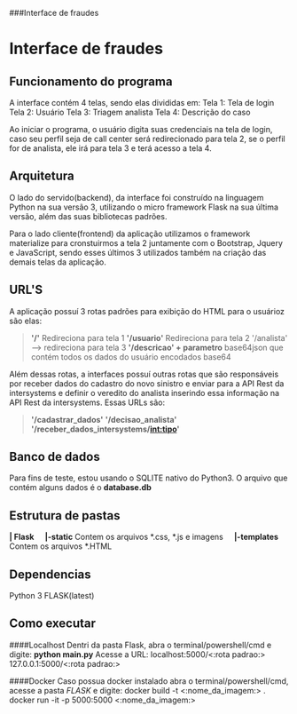 ###Interface de fraudes

Interface de fraudes
====================

Funcionamento do programa
-------------------------

A interface contém 4 telas, sendo elas divididas em: Tela 1: Tela de login Tela 2: Usuário Tela 3: Triagem analista Tela 4: Descrição do caso

Ao iniciar o programa, o usuário digita suas credenciais na tela de login, caso seu perfil seja de call center será redirecionado para tela 2, se o perfil for de analista, ele irá para tela 3 e terá acesso a tela 4.

Arquitetura
-----------

O lado do servido(backend), da interface foi construído na linguagem Python na sua versão 3, utilizando o micro framework Flask na sua última versão, além das suas bibliotecas padrões.

Para o lado cliente(frontend) da aplicação utilizamos o framework materialize para cronstuirmos a tela 2 juntamente com o Bootstrap, Jquery e JavaScript, sendo esses últimos 3 utilizados também na criação das demais telas da aplicação.

URL'S
-----

A aplicação possuí 3 rotas padrões para exibição do HTML para o usuárioz são elas:
> **'/'** Redireciona para tela 1 
> **'/usuario'** Redireciona para tela 2 '/analista' --> redireciona para tela 3
**'/descricao' + parametro** base64json que contém todos os dados do usuário encodados base64

Além dessas rotas, a interfaces possuí outras rotas que são responsáveis por receber dados do cadastro do novo sinistro e enviar para a API Rest da intersystems e definir o veredito do analista inserindo essa informação na API Rest da intersystems. Essas URLs são:
>**'/cadastrar_dados'**
>**'/decisao_analista'**
>**'/receber_dados_intersystems/<int:tipo>'**

Banco de dados
--------------
Para fins de teste, estou usando o SQLITE nativo do Python3.
O arquivo que contém alguns dados é o **database.db**


Estrutura de pastas
-------------------
**| Flask**
&nbsp;&nbsp;&nbsp;&nbsp;**|-static** Contem os arquivos *.css, *.js e imagens
&nbsp;&nbsp;&nbsp;&nbsp;**|-templates** Contem os arquivos *.HTML

Dependencias
------------
Python 3
FLASK(latest)


Como executar
------------
####Localhost
Dentri da pasta Flask, abra o terminal/powershell/cmd e digite:
**python main.py**
Acesse a URL:
localhost:5000/<:rota padrao:>
127.0.0.1:5000/<:rota padrao:>

####Docker
Caso possua docker instalado abra o terminal/powershell/cmd, acesse a pasta *FLASK* e digite:
docker build -t <:nome_da_imagem:> .
docker run -it -p 5000:5000 <:nome_da_imagem:>